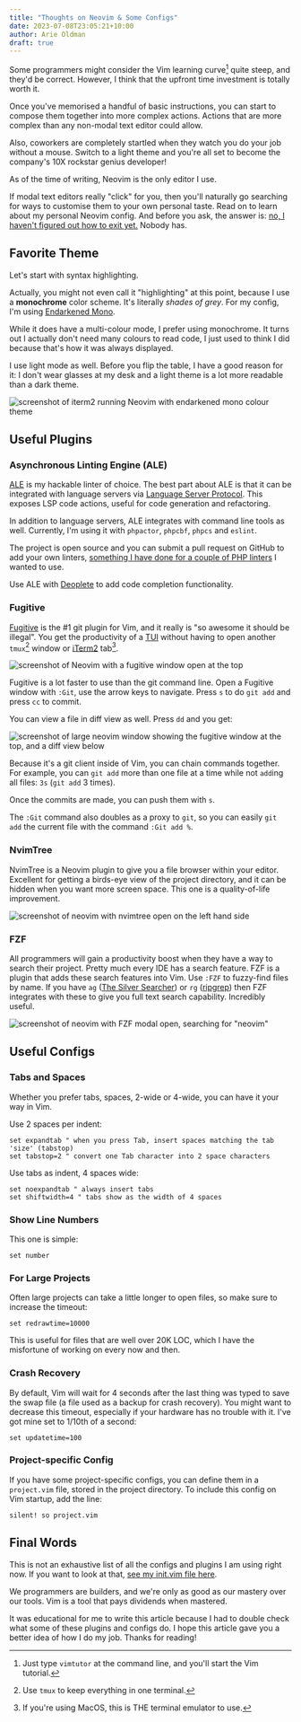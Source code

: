 ```yaml
---
title: "Thoughts on Neovim & Some Configs"
date: 2023-07-08T23:05:21+10:00
author: Arie Oldman
draft: true
---
```


Some programmers might consider the Vim learning curve[^vimtutor] quite steep, and they'd be correct. However, I think that the upfront time investment is totally worth it.

Once you've memorised a handful of basic instructions, you can start to compose them together into more complex actions. Actions that are more complex than any non-modal text editor could allow.

Also, coworkers are completely startled when they watch you do your job without a mouse. Switch to a light theme and you're all set to become the company's 10X rockstar genius developer!

As of the time of writing, Neovim is the only editor I use.

If modal text editors really "click" for you, then you'll naturally go searching for ways to customise them to your own personal taste. Read on to learn about my personal Neovim config. And before you ask, the answer is: [no, I haven't figured out how to exit yet.](https://stackoverflow.com/questions/11828270/how-do-i-exit-vim) Nobody has.

[^vimtutor]: Just type `vimtutor` at the command line, and you'll start the Vim tutorial.

## Favorite Theme

Let's start with syntax highlighting.

Actually, you might not even call it "highlighting" at this point, because I use a **monochrome** color scheme. It's literally _shades of grey_. For my config, I'm using [Endarkened Mono](https://github.com/conweller/endarkened.vim).

While it does have a multi-colour mode, I prefer using monochrome. It turns out I actually don't need many colours to read code, I just used to think I did because that's how it was always displayed.

I use light mode as well. Before you flip the table, I have a good reason for it: I don't wear glasses at my desk and a light theme is a lot more readable than a dark theme.

![screenshot of iterm2 running Neovim with endarkened mono colour theme](endarkened-mono.png)

## Useful Plugins

### Asynchronous Linting Engine (ALE)

[ALE](https://github.com/dense-analysis/ale) is my hackable linter of choice. The best part about ALE is that it can be integrated with language servers via [Language Server Protocol](https://en.wikipedia.org/wiki/Language_Server_Protocol). This exposes LSP code actions, useful for code generation and refactoring.

In addition to language servers, ALE integrates with command line tools as well. Currently, I'm using it with `phpactor`, `phpcbf`, `phpcs` and `eslint`.

The project is open source and you can submit a pull request on GitHub to add your own linters, [something I have done for a couple of PHP linters](https://github.com/dense-analysis/ale/pulls?q=is%3Apr+author%3AArizard+) I wanted to use.

Use ALE with [Deoplete](https://github.com/Shougo/deoplete.nvim) to add code completion functionality.

### Fugitive

[Fugitive](https://github.com/tpope/vim-fugitive) is the #1 git plugin for Vim, and it really is "so awesome it should be illegal". You get the productivity of a [TUI](https://en.wikipedia.org/wiki/Text-based_user_interface) without having to open another `tmux`[^tmux-plug] window or [iTerm2](https://iterm2.com/) tab[^iterm2-plug].

![screenshot of Neovim with a fugitive window open at the top](fugitive.png)

Fugitive is a lot faster to use than the git command line. Open a Fugitive window with `:Git`, use the arrow keys to navigate. Press `s` to do `git add` and press `cc` to commit.

You can view a file in diff view as well. Press `dd` and you get:

![screenshot of large neovim window showing the fugitive window at the top, and a diff view below](fugitive-diff.png)

Because it's a git client inside of Vim, you can chain commands together. For example, you can `git add` more than one file at a time while not `add`ing all files: `3s` (`git add` 3 times).

Once the commits are made, you can push them with `s`.

The `:Git` command also doubles as a proxy to `git`, so you can easily `git add` the current file with the command `:Git add %`.

### NvimTree

NvimTree is a Neovim plugin to give you a file browser within your editor. Excellent for getting a birds-eye view of the project directory, and it can be hidden when you want more screen space. This one is a quality-of-life improvement.

![screenshot of neovim with nvimtree open on the left hand side](nvimtree.png)

[^tmux-plug]: Use `tmux` to keep everything in one terminal.
[^iterm2-plug]: If you're using MacOS, this is THE terminal emulator to use.

### FZF

All programmers will gain a productivity boost when they have a way to search their project. Pretty much every IDE has a search feature. FZF is a plugin that adds these search features into Vim. Use `:FZF` to fuzzy-find files by name. If you have `ag` ([The Silver Searcher](https://github.com/ggreer/the_silver_searcher)) or `rg` ([ripgrep](https://github.com/BurntSushi/ripgrep)) then FZF integrates with these to give you full text search capability. Incredibly useful.

![screenshot of neovim with FZF modal open, searching for "neovim"](fzf.png)

## Useful Configs

### Tabs and Spaces

Whether you prefer tabs, spaces, 2-wide or 4-wide, you can have it your way in Vim.

Use 2 spaces per indent:

```vim
set expandtab " when you press Tab, insert spaces matching the tab 'size' (tabstop)
set tabstop=2 " convert one Tab character into 2 space characters
```

Use tabs as indent, 4 spaces wide:

```vim
set noexpandtab " always insert tabs
set shiftwidth=4 " tabs show as the width of 4 spaces
```

### Show Line Numbers

This one is simple:

```vim
set number
```

### For Large Projects

Often large projects can take a little longer to open files, so make sure to increase the timeout:

```vim
set redrawtime=10000
```

This is useful for files that are well over 20K LOC, which I have the misfortune of working on every now and then.

### Crash Recovery

By default, Vim will wait for 4 seconds after the last thing was typed to save the swap file (a file used as a backup for crash recovery). You might want to decrease this timeout, especially if your hardware has no trouble with it. I've got mine set to 1/10th of a second:

```vim
set updatetime=100
```

### Project-specific Config

If you have some project-specific configs, you can define them in a `project.vim` file, stored in the project directory. To include this config on Vim startup, add the line:

```vim
silent! so project.vim
```

## Final Words

This is not an exhaustive list of all the configs and plugins I am using right now. If you want to look at that, [see my init.vim file here](https://github.com/Arizard/dotfiles/blob/main/nvim/init.vim).

We programmers are builders, and we're only as good as our mastery over our tools. Vim is a tool that pays dividends when mastered.

It was educational for me to write this article because I had to double check what some of these plugins and configs do. I hope this article gave you a better idea of how I do my job. Thanks for reading!
